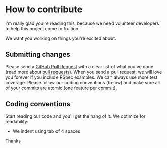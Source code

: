 # How to contribute

I'm really glad you're reading this, because we need volunteer developers to help this project come to fruition.

We want you working on things you're excited about.

## Submitting changes

Please send a [GitHub Pull Request](https://github.com/commandus/semtech-udp-packet-emitter/pull/new/master) with a clear list of what you've done (read more about [pull requests](http://help.github.com/pull-requests/)). When you send a pull request, we will love you forever if you include RSpec examples. We can always use more test coverage. Please follow our coding conventions (below) and make sure all of your commits are atomic (one feature per commit).

## Coding conventions

Start reading our code and you'll get the hang of it. We optimize for readability:

* We indent using tab of 4 spaces

Thanks
